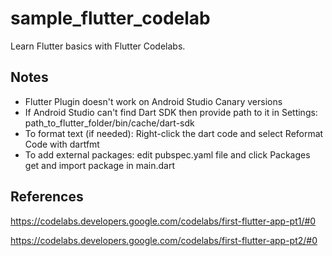# sample_flutter_codelab
Learn Flutter basics with Flutter Codelabs.

## Notes
* Flutter Plugin doesn't work on Android Studio Canary versions
* If Android Studio can't find Dart SDK then provide path to it in Settings: path_to_flutter_folder/bin/cache/dart-sdk
* To format text (if needed): Right-click the dart code and select Reformat Code with dartfmt
* To add external packages: edit pubspec.yaml file and click Packages get and import package in main.dart

## References
https://codelabs.developers.google.com/codelabs/first-flutter-app-pt1/#0

https://codelabs.developers.google.com/codelabs/first-flutter-app-pt2/#0